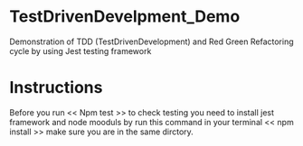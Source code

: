 # TestDrivenDevelpment_Demo
Demonstration of TDD (TestDrivenDevelopment) and Red Green Refactoring cycle by using Jest testing framework 
# Instructions 
 Before you run  << Npm test >> to check testing you need to install jest framework and node mooduls by run this command in your terminal << npm install >> make sure you are in the same dirctory. 

